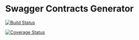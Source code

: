 # Swagger Contracts Generator

[![Build Status](https://travis-ci.org/SkrzypMajster/swagger-contracts-generator.svg?branch=master)](https://travis-ci.org/SkrzypMajster/swagger-contracts-generator)

[![Coverage Status](https://coveralls.io/repos/github/SkrzypMajster/swagger-contracts-generator/badge.svg?branch=master)](https://coveralls.io/github/SkrzypMajster/swagger-contracts-generator?branch=master)